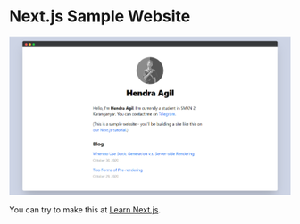 # Next.js Sample Website

![Preview](public/images/preview.png)

You can try to make this at [Learn Next.js](https://nextjs.org/learn).
